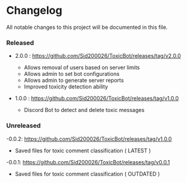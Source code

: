 # Changelog

All notable changes to this project will be documented in this file.

### Released

- 2.0.0 : https://github.com/Sid200026/ToxicBot/releases/tag/v2.0.0

  - Allows removal of users based on server limits
  - Allows admin to set bot configurations
  - Allows admin to generate server reports
  - Improved toxicity detection ability

- 1.0.0 : https://github.com/Sid200026/ToxicBot/releases/tag/v1.0.0
  - Discord Bot to detect and delete toxic messages

### Unreleased

-0.0.2: https://github.com/Sid200026/ToxicBot/releases/tag/v1.0.0

- Saved files for toxic comment classification ( LATEST )

-0.0.1: https://github.com/Sid200026/ToxicBot/releases/tag/v0.0.1

- Saved files for toxic comment classification ( OUTDATED )
